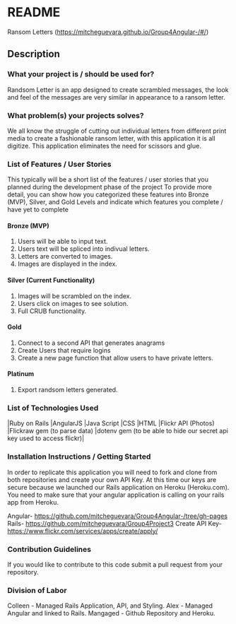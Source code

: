 # README
Ransom Letters (https://mitcheguevara.github.io/Group4Angular-/#/)
## Description
### What your project is / should be used for?
Randsom Letter is an app designed to create scrambled messages, the look and feel of the messages are very similar in appearance to a ransom letter. 
### What problem(s) your projects solves?
We all know the struggle of cutting out individual letters from different print media to create a fashionable ransom letter, with this application it is all digitize. This application eliminates the need for scissors and glue. 

### List of Features / User Stories
This typically will be a short list of the features / user stories that you planned during the development phase of the project
To provide more detail, you can show how you categorized these features into Bronze (MVP), Silver, and Gold Levels and indicate which features you complete / have yet to complete

#### Bronze (MVP)
1. Users will be able to input text.
2. Users text will be spliced into indivual letters.
3. Letters are converted to images.
4. Images are displayed in the index.

#### Silver (Current Functionality)
1. Images will be scrambled on the index.
2. Users click on images to see solution.
3. Full CRUB functionality.

#### Gold
1. Connect to a second API that generates anagrams
2. Create Users that require logins 
3. Create a new page function that allow users to have private letters. 

#### Platinum
1. Export randsom letters generated.

### List of Technologies Used
|Ruby on Rails 
|AngularJS
|Java Script
|CSS 
|HTML
|Flickr API (Photos)
|Flickraw gem (to parse data)
|dotenv gem (to be able to hide our secret api key used to access flickr)|

### Installation Instructions / Getting Started
In order to replicate this application you will need to fork and clone from both repositories and create your own API Key. At this time our keys are secure because we launched our Rails application on Heroku (Heroku.com). You need to make sure that your angular application is calling on your rails app from Heroku.

Angular- https://github.com/mitcheguevara/Group4Angular-/tree/gh-pages
Rails- https://github.com/mitcheguevara/Group4Project3
Create API Key-https://www.flickr.com/services/apps/create/apply/

### Contribution Guidelines
If you would like to contribute to this code submit a pull request from your repository. 

### Division of Labor 

Colleen - Managed Rails Application, API, and Styling.
Alex - Managed Angular and linked to Rails.
Mangaged - Github Repository and Heroku. 
